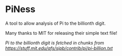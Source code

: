 # PiNess

A tool to allow analysis of Pi to the billionth digit.

Many thanks to MIT for releasing their simple text file!

*Pi to the billionth digit is fetched in chunks from https://stuff.mit.edu/afs/sipb/contrib/pi/pi-billion.txt*
